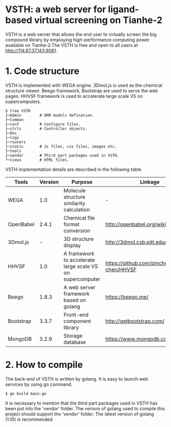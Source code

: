 # VSTH: a web server for ligand-based virtual screening on Tianhe-2
 VSTH is a web server that allows the end user to virtually screen the big compound library by employing high-performance computing power available on Tianhe-2.The VSTH is free and open to all users at http://114.67.37.143:9081.


# 1. Code structure
VSTH is implemented with WEGA engine. 3Dmol.js is used as the chemical structure viewer. Beego framework, Bootstrap are used to serve the web pages. HHVSF framework is used to accelerate large scale VS on supercomputers. 

```
$ tree VSTH
├─Admin        # ORM models defination.
├─Common
├─conf         # Configure files.
├─ctrls        # Controller objects.
├─doc
├─logs
├─routers
├─static       # Js files, css files, images etc.
├─tools
├─vendor       # Third part packages used in VSTH.
└─views        # HTML files.
```

VSTH implementation details are described in the following table.

| Tools	|Version	|Purpose	|Linkage|
| --------   | -----   | ---- | ----- |
|WEGA	       |1.0	      |Molecule structure similarity calculation	 |- |
|OpenBabel	  |2.4.1	    |Chemical file format conversion	           |http://openbabel.org/wiki/Main_Page |
|3Dmol.js	   |-	        |3D structure display	                      |http://3dmol.csb.pitt.edu/ | 
|HHVSF	      |1.0	      |A framework to accelerate large scale VS on supercomputer	 | https://github.com/pincher-chen/HHVSF |
|Beego	      |1.8.3	    |A web server framework based on golang 	| https://beego.me/ |
|Bootstrap	  |3.3.7	    |Front-end component library	| http://getbootstrap.com/ |
|MongoDB	    |3.2.9	    |Storage database	| https://www.mongodb.com/ |


# 2. How to compile
The back-end of VSTH is written by golang. It is easy to launch web services by using go command.
```
$ go build main.go
```
It is necessary to mention that the third part packages used in VSTH has been put into the 'vendor' folder. The verison of golang used to compile this project should support the 'vendor' folder. The latest version of golang (1.10) is recommended.

